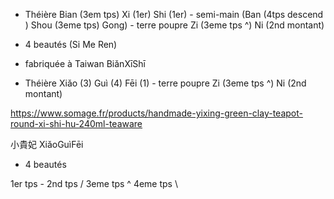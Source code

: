   - Théière Bian (3em tps) Xi (1er) Shi (1er) - semi-main (Ban (4tps descend ) Shou (3eme tps) Gong) - terre poupre Zi (3eme tps ^) Ni (2nd montant)
  - 4 beautés (Si Me Ren)
  - fabriquée à Taiwan
BiǎnXīShī


- Théière Xiǎo (3) Guì (4) Fēi (1)  - terre poupre Zi (3eme tps ^) Ni (2nd montant)

https://www.somage.fr/products/handmade-yixing-green-clay-teapot-round-xi-shi-hu-240ml-teaware

小貴妃 XiǎoGuìFēi
- 4 beautés

1er tps -
2nd tps /
3eme tps ^
4eme tps \